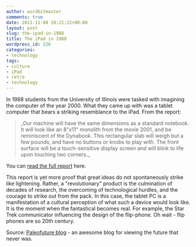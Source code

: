 ```yaml
---
author: wordbitmaster
comments: true
date: 2011-11-08 20:21:22+00:00
layout: post
slug: the-ipad-in-1988
title: The iPad in 1988
wordpress_id: 226
categories:
- technology
tags:
- culture
- iPad
- retro
- technology
---
```


In 1988 students from the University of Illinois were tasked with imagining the computer of the year 2000. What they came up with was a tablet computer that bears a striking resemblance to the iPad. From the report:


<blockquote>_Our machine will have the same dimensions as a standard notebook. It will look like an 8"x11" monolith from the movie 2001, and be reminiscent of the Dynabook. This rectangular slab will weigh but a few pounds, and have no buttons or knobs to play with. The front surface will be a touch-sensitive display screen and will blink to life upon touching two corners._</blockquote>


You can [read the full report](http://ntrs.nasa.gov/archive/nasa/casi.ntrs.nasa.gov/19880008883_1988008883.pdf) here.

This report is yet more proof that great ideas do not spontaneously strike like lightening. Rather, a "revolutionary" product is the culmination of decades of research, the overcoming of technological hurdles, and the courage to strike out from the pack. In this case, the tablet PC is a manifestation of a cultural perception of what such a device would look like. It is the moment when the fantastical becomes real. For example, the Star Trek communicator influencing the design of the flip-phone. Oh wait - flip phones are so 20th century.

Source: [Paleofuture blog](http://www.paleofuture.com/) - an awesome blog for viewing the future that never was.

